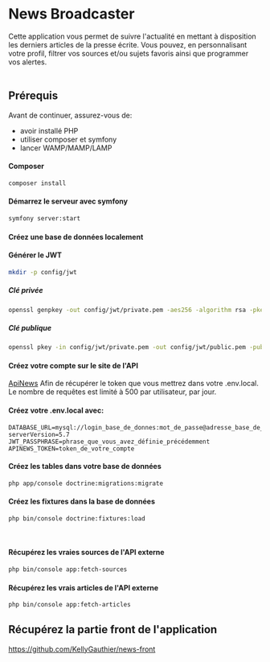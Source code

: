 # News Broadcaster


Cette application vous permet de suivre l'actualité en mettant à disposition les derniers articles de la presse écrite. Vous pouvez, en personnalisant votre profil, filtrer vos sources et/ou sujets favoris ainsi que programmer vos alertes.     
</br>

## Prérequis
Avant de continuer, assurez-vous de:

* avoir installé PHP
* utiliser composer et symfony
* lancer WAMP/MAMP/LAMP

#### Composer
``` bash
composer install
```

#### Démarrez le serveur avec symfony
``` bash
symfony server:start
```

#### Créez une base de données localement

#### Générer le JWT
``` bash 
mkdir -p config/jwt
```

##### Clé privée
``` bash 
openssl genpkey -out config/jwt/private.pem -aes256 -algorithm rsa -pkeyopt rsa_keygen_bits:4096
```

##### Clé publique
``` bash 
openssl pkey -in config/jwt/private.pem -out config/jwt/public.pem -pubout
```

#### Créez votre compte sur le site de l'API
[ApiNews](https://newsapi.org/)
Afin de récupérer le token que vous mettrez dans votre .env.local.
Le nombre de requêtes est limité à 500 par utilisateur, par jour.

#### Créez votre .env.local avec:
``` env
DATABASE_URL=mysql://login_base_de_donnes:mot_de_passe@adresse_base_de_donnes/nom_base_de_donnes?serverVersion=5.7
JWT_PASSPHRASE=phrase_que_vous_avez_définie_précédemment
APINEWS_TOKEN=token_de_votre_compte
```

#### Créez les tables dans votre base de données
``` bash 
php app/console doctrine:migrations:migrate
```

#### Créez les fixtures dans la base de données
``` bash 
php bin/console doctrine:fixtures:load
```
</br>

#### Récupérez les vraies sources de l'API externe
``` bash
php bin/console app:fetch-sources
```

#### Récupérez les vrais articles de l'API externe
``` bash
php bin/console app:fetch-articles
``` 

## Récupérez la partie front de l'application
https://github.com/KellyGauthier/news-front
</br>  
